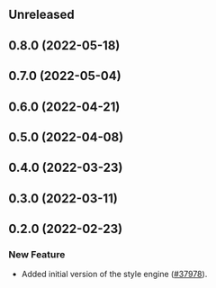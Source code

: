<!-- Learn how to maintain this file at https://github.com/WordPress/gutenberg/tree/HEAD/packages#maintaining-changelogs. -->

## Unreleased

## 0.8.0 (2022-05-18)

## 0.7.0 (2022-05-04)

## 0.6.0 (2022-04-21)

## 0.5.0 (2022-04-08)

## 0.4.0 (2022-03-23)

## 0.3.0 (2022-03-11)

## 0.2.0 (2022-02-23)

### New Feature

-   Added initial version of the style engine ([#37978](https://github.com/WordPress/gutenberg/pull/37978)).
